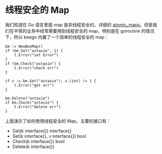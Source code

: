 # 线程安全的 Map

我们知道在 Go 语言里面 map 是非线程安全的，详细的 [atomic_maps](http://golang.org/doc/faq#atomic_maps)。但是我们在平常的业务中经常需要用到线程安全的 map，特别是在 goroutine 的情况下，所以 beego 内置了一个简单的线程安全的 map：

	bm := NewBeeMap()
	if !bm.Set("astaxie", 1) {
		t.Error("set Error")
	}
	if !bm.Check("astaxie") {
		t.Error("check err")
	}
	
	if v := bm.Get("astaxie"); v.(int) != 1 {
		t.Error("get err")
	}
	
	bm.Delete("astaxie")
	if bm.Check("astaxie") {
		t.Error("delete err")
	}

上面演示了如何使用线程安全的 Map，主要的接口有：

- Get(k interface{}) interface{}
- Set(k interface{}, v interface{}) bool
- Check(k interface{}) bool
- Delete(k interface{})

